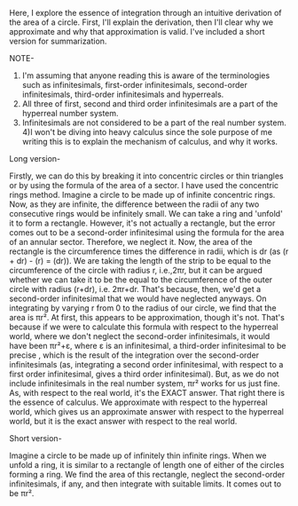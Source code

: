 Here, I explore the essence of integration through an intuitive derivation of the area of a circle. First, I'll explain the derivation, then I'll clear why we approximate and why that approximation is valid. I've included a short version for summarization.

NOTE-
1) I'm assuming that anyone reading this is aware of the terminologies such as infinitesimals, first-order infinitesimals, second-order infinitesimals, third-order infinitesimals and hyperreals.
2) All three of first, second and third order infinitesimals are a part of the hyperreal number system. 
3) Infinitesimals are not considered to be a part of the real number system.
4)I won't be diving into heavy calculus since the sole purpose of me writing this is to explain the mechanism of calculus, and why it works.


Long version- 

Firstly, we can do this by breaking it into concentric circles or thin triangles or by using the formula of the area of a sector. I have used the concentric rings method. Imagine a circle to be made up of infinite concentric rings. Now, as they are infinite, the difference between the radii of any two consecutive rings would be infinitely small. We can take a ring and 'unfold' it to form a rectangle. However, it's not actually a rectangle, but the error comes out to be a second-order infinitesimal using the formula for the area of an annular sector. Therefore, we neglect it. Now, the area of the rectangle is the circumference times the difference in radii, which is dr (as (r + dr) - (r) = (dr)). We are taking the length of the strip to be equal to the circumference of the circle with radius r, i.e.,2πr, but it can be argued whether we can take it to be the equal to the circumference of the outer circle with radius (r+dr), i.e. 2πr+dr. That's because, then, we'd get a second-order infinitesimal that we would have neglected anyways. On integrating by varying r from 0 to the radius of our circle, we find that the area is πr². At first, this appears to be approximation, though it's not. That's because if we were to calculate this formula with respect to the hyperreal world, where we don't neglect the second-order infinitesimals, it would have been πr²+ε, where ε is an infinitesimal, a third-order infinitesimal to be precise , which is the result of the integration over the second-order infinitesimals (as, integrating a second order infinitesimal, with respect to a first order infinitesimal, gives a third order infinitesimal). But, as we do not include infinitesimals in the real number system, πr² works for us just fine. As, with respect to the real world, it's the EXACT answer. That right there is the essence of calculus. We approximate with respect to the hyperreal world, which gives us an approximate answer with respect to the hyperreal world, but it is the exact answer with respect to the real world. 
 
Short version-

Imagine a circle to be made up of infinitely thin infinite rings. When we unfold a ring, it is similar to a rectangle of length one of either of the circles forming a ring. We find the area of this rectangle, neglect the second-order infinitesimals, if any, and then integrate with suitable limits. It comes out to be πr².


